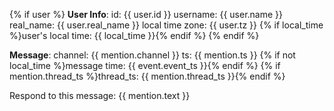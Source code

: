 

{% if user %}
**User Info**:
id: {{ user.id }}
username: {{ user.name }}
real_name: {{ user.real_name }}
local time zone: {{ user.tz }}
{% if local_time %}user's local time: {{ local_time }}{% endif %}
{% endif %}

**Message**:
channel: {{ mention.channel }}
ts: {{ mention.ts }}
{% if not local_time %}message time: {{ event.event_ts }}{% endif %}
{% if mention.thread_ts %}thread_ts: {{ mention.thread_ts }}{% endif %}

Respond to this message: {{ mention.text }}